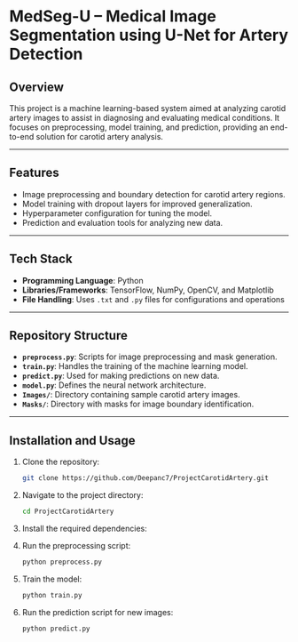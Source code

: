 # **MedSeg-U – Medical Image Segmentation using U-Net for Artery Detection**

## **Overview**  
This project is a machine learning-based system aimed at analyzing carotid artery images to assist in diagnosing and evaluating medical conditions. It focuses on preprocessing, model training, and prediction, providing an end-to-end solution for carotid artery analysis.

---

## **Features**  
- Image preprocessing and boundary detection for carotid artery regions.  
- Model training with dropout layers for improved generalization.  
- Hyperparameter configuration for tuning the model.  
- Prediction and evaluation tools for analyzing new data.  

---

## **Tech Stack**  
- **Programming Language**: Python  
- **Libraries/Frameworks**: TensorFlow, NumPy, OpenCV, and Matplotlib  
- **File Handling**: Uses `.txt` and `.py` files for configurations and operations  

---

## **Repository Structure**  
- **`preprocess.py`**: Scripts for image preprocessing and mask generation.  
- **`train.py`**: Handles the training of the machine learning model.  
- **`predict.py`**: Used for making predictions on new data.  
- **`model.py`**: Defines the neural network architecture.  
- **`Images/`**: Directory containing sample carotid artery images.  
- **`Masks/`**: Directory with masks for image boundary identification.  

---

## **Installation and Usage**  
1. Clone the repository:  
   ```bash
   git clone https://github.com/Deepanc7/ProjectCarotidArtery.git

2. Navigate to the project directory:
   ```bash
   cd ProjectCarotidArtery

3. Install the required dependencies:

4. Run the preprocessing script:
   ```bash
   python preprocess.py

5. Train the model:
   ```bash
   python train.py

6. Run the prediction script for new images:
   ```bash
   python predict.py  
